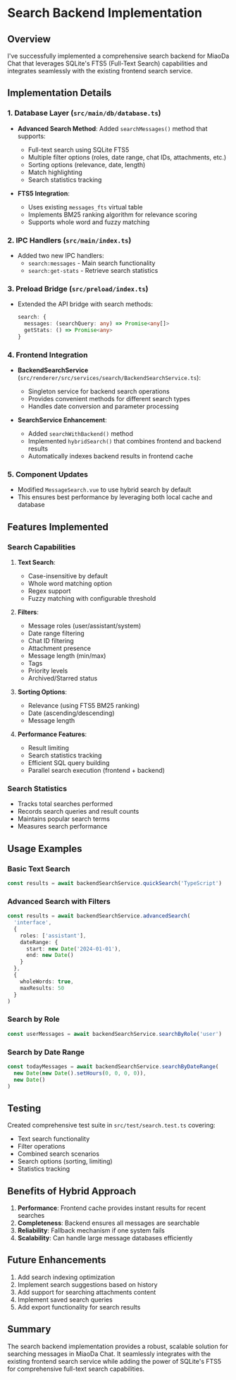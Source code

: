 # Search Backend Implementation

## Overview
I've successfully implemented a comprehensive search backend for MiaoDa Chat that leverages SQLite's FTS5 (Full-Text Search) capabilities and integrates seamlessly with the existing frontend search service.

## Implementation Details

### 1. Database Layer (`src/main/db/database.ts`)
- **Advanced Search Method**: Added `searchMessages()` method that supports:
  - Full-text search using SQLite FTS5
  - Multiple filter options (roles, date range, chat IDs, attachments, etc.)
  - Sorting options (relevance, date, length)
  - Match highlighting
  - Search statistics tracking

- **FTS5 Integration**: 
  - Uses existing `messages_fts` virtual table
  - Implements BM25 ranking algorithm for relevance scoring
  - Supports whole word and fuzzy matching

### 2. IPC Handlers (`src/main/index.ts`)
- Added two new IPC handlers:
  - `search:messages` - Main search functionality
  - `search:get-stats` - Retrieve search statistics

### 3. Preload Bridge (`src/preload/index.ts`)
- Extended the API bridge with search methods:
  ```typescript
  search: {
    messages: (searchQuery: any) => Promise<any[]>
    getStats: () => Promise<any>
  }
  ```

### 4. Frontend Integration
- **BackendSearchService** (`src/renderer/src/services/search/BackendSearchService.ts`):
  - Singleton service for backend search operations
  - Provides convenient methods for different search types
  - Handles date conversion and parameter processing

- **SearchService Enhancement**:
  - Added `searchWithBackend()` method
  - Implemented `hybridSearch()` that combines frontend and backend results
  - Automatically indexes backend results in frontend cache

### 5. Component Updates
- Modified `MessageSearch.vue` to use hybrid search by default
- This ensures best performance by leveraging both local cache and database

## Features Implemented

### Search Capabilities
1. **Text Search**:
   - Case-insensitive by default
   - Whole word matching option
   - Regex support
   - Fuzzy matching with configurable threshold

2. **Filters**:
   - Message roles (user/assistant/system)
   - Date range filtering
   - Chat ID filtering
   - Attachment presence
   - Message length (min/max)
   - Tags
   - Priority levels
   - Archived/Starred status

3. **Sorting Options**:
   - Relevance (using FTS5 BM25 ranking)
   - Date (ascending/descending)
   - Message length

4. **Performance Features**:
   - Result limiting
   - Search statistics tracking
   - Efficient SQL query building
   - Parallel search execution (frontend + backend)

### Search Statistics
- Tracks total searches performed
- Records search queries and result counts
- Maintains popular search terms
- Measures search performance

## Usage Examples

### Basic Text Search
```typescript
const results = await backendSearchService.quickSearch('TypeScript')
```

### Advanced Search with Filters
```typescript
const results = await backendSearchService.advancedSearch(
  'interface',
  {
    roles: ['assistant'],
    dateRange: {
      start: new Date('2024-01-01'),
      end: new Date()
    }
  },
  {
    wholeWords: true,
    maxResults: 50
  }
)
```

### Search by Role
```typescript
const userMessages = await backendSearchService.searchByRole('user')
```

### Search by Date Range
```typescript
const todayMessages = await backendSearchService.searchByDateRange(
  new Date(new Date().setHours(0, 0, 0, 0)),
  new Date()
)
```

## Testing
Created comprehensive test suite in `src/test/search.test.ts` covering:
- Text search functionality
- Filter operations
- Combined search scenarios
- Search options (sorting, limiting)
- Statistics tracking

## Benefits of Hybrid Approach
1. **Performance**: Frontend cache provides instant results for recent searches
2. **Completeness**: Backend ensures all messages are searchable
3. **Reliability**: Fallback mechanism if one system fails
4. **Scalability**: Can handle large message databases efficiently

## Future Enhancements
1. Add search indexing optimization
2. Implement search suggestions based on history
3. Add support for searching attachments content
4. Implement saved search queries
5. Add export functionality for search results

## Summary
The search backend implementation provides a robust, scalable solution for searching messages in MiaoDa Chat. It seamlessly integrates with the existing frontend search service while adding the power of SQLite's FTS5 for comprehensive full-text search capabilities.